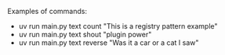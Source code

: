 Examples of commands:

- uv run main.py text count "This is a registry pattern example"
- uv run main.py text shout "plugin power"
- uv run main.py text reverse "Was it a car or a cat I saw"
